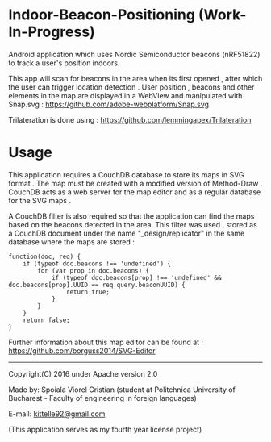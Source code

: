 # Indoor-Beacon-Positioning (Work-In-Progress)

Android application which uses Nordic Semiconductor beacons (nRF51822) to track a user's position indoors.

This app will scan for beacons in the area when its first opened , after which the user can trigger location detection .
User position , beacons and other elements in the map are displayed in a WebView and manipulated with Snap.svg : https://github.com/adobe-webplatform/Snap.svg

Trilateration is done using : https://github.com/lemmingapex/Trilateration

# Usage

This application requires a CouchDB database to store its maps in SVG format . The map must be created with a modified version of Method-Draw .  CouchDB acts as a web server for the map editor and as a regular database for the SVG maps .

A CouchDB filter is also required so that the application can find the maps based on the beacons detected in the area. This filter was used , stored as a CouchDB document under the name "_design/replicator" in the same database where the maps are stored :


    function(doc, req) {
        if (typeof doc.beacons !== 'undefined') {
            for (var prop in doc.beacons) {
                if (typeof doc.beacons[prop] !== 'undefined' && doc.beacons[prop].UUID == req.query.beaconUUID) {
                    return true;
                }
            }
        }
        return false;
    }

Further information about this map editor can be found at : https://github.com/borguss2014/SVG-Editor


-----------------------------------------------

Copyright(C) 2016 under Apache version 2.0

Made by: Spoiala Viorel Cristian (student at Politehnica University of Bucharest - Faculty of engineering in foreign languages)

E-mail: kittelle92@gmail.com

(This application serves as my fourth year license project)
